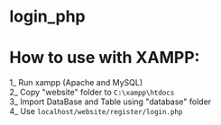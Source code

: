 # login_php
# How to use with XAMPP:
1_ Run xampp (Apache and MySQL)  
2_ Copy "website" folder to   `C:\xampp\htdocs`  
3_ Import DataBase and Table using "database" folder  
4_ Use `localhost/website/register/login.php`  
